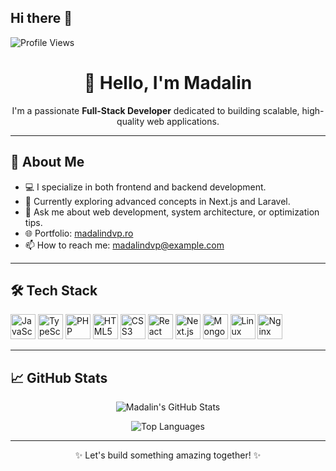 ## Hi there 👋
![Profile Views](https://komarev.com/ghpvc/?username=MadalinAdv&color=brightgreen)

<h1 align="center">👋 Hello, I'm Madalin</h1>

<p align="center">
  I'm a passionate <strong>Full-Stack Developer</strong> dedicated to building scalable, high-quality web applications.
</p>

---

## 🚀 About Me
- 💻 I specialize in both frontend and backend development.
- 🌱 Currently exploring advanced concepts in Next.js and Laravel.
- 💬 Ask me about web development, system architecture, or optimization tips.
- 🌐 Portfolio: [madalindvp.ro](https://madalindvp.ro)
- 📫 How to reach me: [madalindvp@example.com](mailto:madalindvp@example.com)

---

## 🛠️ Tech Stack
<p align="left">
  <img src="https://cdn.jsdelivr.net/gh/devicons/devicon/icons/javascript/javascript-original.svg" alt="JavaScript" width="40" height="40"/>
  <img src="https://cdn.jsdelivr.net/gh/devicons/devicon/icons/typescript/typescript-original.svg" alt="TypeScript" width="40" height="40"/>
  <img src="https://cdn.jsdelivr.net/gh/devicons/devicon/icons/php/php-original.svg" alt="PHP" width="40" height="40"/>
  <img src="https://cdn.jsdelivr.net/gh/devicons/devicon/icons/html5/html5-original.svg" alt="HTML5" width="40" height="40"/>
  <img src="https://cdn.jsdelivr.net/gh/devicons/devicon/icons/css3/css3-original.svg" alt="CSS3" width="40" height="40"/>
  <img src="https://cdn.jsdelivr.net/gh/devicons/devicon/icons/react/react-original.svg" alt="React" width="40" height="40"/>
  <img src="https://cdn.jsdelivr.net/gh/devicons/devicon/icons/nextjs/nextjs-original.svg" alt="Next.js" width="40" height="40"/>
  <img src="https://cdn.jsdelivr.net/gh/devicons/devicon/icons/mongodb/mongodb-original.svg" alt="MongoDB" width="40" height="40"/>
  <img src="https://cdn.jsdelivr.net/gh/devicons/devicon/icons/linux/linux-original.svg" alt="Linux" width="40" height="40"/>
  <img src="https://cdn.jsdelivr.net/gh/devicons/devicon/icons/nginx/nginx-original.svg" alt="Nginx" width="40" height="40"/>
</p>

---

## 📈 GitHub Stats
<p align="center">
  <img src="https://github-readme-stats.vercel.app/api?username=MadalinAdv&show_icons=true&theme=radical" alt="Madalin's GitHub Stats" />
</p>

<p align="center">
  <img src="https://github-readme-stats.vercel.app/api/top-langs/?username=MadalinAdv&layout=compact&theme=radical" alt="Top Languages" />
</p>

---

<p align="center">✨ Let's build something amazing together! ✨</p>
